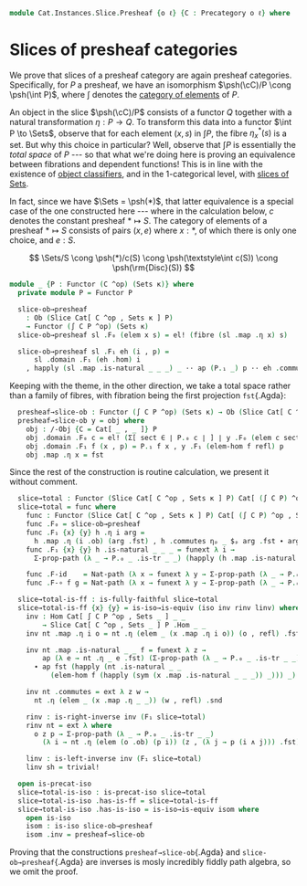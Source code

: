 <!--
```agda
open import Cat.Functor.Equivalence
open import Cat.Functor.Properties
open import Cat.Instances.Elements
open import Cat.Instances.Slice
open import Cat.Functor.Base
open import Cat.Functor.Hom
open import Cat.Prelude
```
-->

```agda
module Cat.Instances.Slice.Presheaf {o ℓ} {C : Precategory o ℓ} where
```

# Slices of presheaf categories

We prove that slices of a presheaf category are again presheaf
categories. Specifically, for $P$ a presheaf, we have an isomorphism
$\psh(\cC)/P \cong \psh(\int P)$, where $\int$ denotes the [category
of elements] of $P$.

[category of elements]: Cat.Instances.Elements.html

<!--
```agda
private
  variable κ : Level
  module C = Precategory C
open Precategory
open Element-hom
open Element
open Functor
open /-Obj
open /-Hom
open _=>_
```
-->

An object in the slice $\psh(\cC)/P$ consists of a functor $Q$
together with a natural transformation $\eta : P \to Q$. To transform
this data into a functor $\int P \to \Sets$, observe that for each
element $(x, s)$ in $\int P$, the fibre $\eta_x^*(s)$ is a set. But why
this choice in particular? Well, observe that $\int P$ is essentially
the _total space_ of $P$ --- so that what we're doing here is proving an
equivalence between fibrations and dependent functions! This is in line
with the existence of [object classifiers], and in the 1-categorical
level, with [slices of Sets].

[object classifiers]: 1Lab.Univalence.html#object-classifiers
[slices of Sets]: Cat.Instances.Slice.html#slices-of-sets

In fact, since we have $\Sets = \psh(*)$, that latter equivalence is a
special case of the one constructed here --- where in the calculation
below, $c$ denotes the constant presheaf $* \mapsto S$. The category of
elements of a presheaf $* \mapsto S$ consists of pairs $(x, e)$ where $x
: *$, of which there is only one choice, and $e : S$.

$$
\Sets/S \cong \psh(*)/c(S) \cong \psh(\textstyle\int c(S)) \cong \psh(\rm{Disc}(S))
$$

```agda
module _ {P : Functor (C ^op) (Sets κ)} where
  private module P = Functor P

  slice-ob→presheaf
    : Ob (Slice Cat[ C ^op , Sets κ ] P)
    → Functor (∫ C P ^op) (Sets κ)
  slice-ob→presheaf sl .F₀ (elem x s) = el! (fibre (sl .map .η x) s)

  slice-ob→presheaf sl .F₁ eh (i , p) =
      sl .domain .F₁ (eh .hom) i
    , happly (sl .map .is-natural _ _ _) _ ·· ap (P.₁ _) p ·· eh .commute
```

<!--
```
  slice-ob→presheaf sl .F-id =
    funext λ x → Σ-prop-path (λ _ → P.₀ _ .is-tr _ _) (happly (sl .domain .F-id) _)
  slice-ob→presheaf sl .F-∘ f g =
    funext λ x → Σ-prop-path (λ _ → P.₀ _ .is-tr _ _) (happly (sl .domain .F-∘ _ _) _)

  private abstract
    lemma
      : ∀ (y : Functor (∫ C P ^op) (Sets κ))
          {o o'} {s} {s'} {el : ∣ y .F₀ (elem o s) ∣}
          {f : C .Hom o' o} (p : F₁ P f s ≡ s')
      → subst (λ e → ∣ y .F₀ (elem o' e) ∣) p (y .F₁ (elem-hom f refl) el)
      ≡ y .F₁ (elem-hom f p) el
    lemma y {o = o} {o' = o'} {el = it} {f = f} =
      J (λ s' p → subst (λ e → ∣ y .F₀ (elem o' e) ∣) p (y .F₁ (elem-hom f refl) it)
                ≡ y .F₁ (elem-hom f p) it)
        (transport-refl _)
```
-->

Keeping with the theme, in the other direction, we take a total space
rather than a family of fibres, with fibration being the first
projection `fst`{.Agda}:

```agda
  presheaf→slice-ob : Functor (∫ C P ^op) (Sets κ) → Ob (Slice Cat[ C ^op , Sets κ ] P)
  presheaf→slice-ob y = obj where
    obj : /-Obj {C = Cat[ _ , _ ]} P
    obj .domain .F₀ c = el! (Σ[ sect ∈ ∣ P.₀ c ∣ ] ∣ y .F₀ (elem c sect) ∣)
    obj .domain .F₁ f (x , p) = P.₁ f x , y .F₁ (elem-hom f refl) p
    obj .map .η x = fst
```

<!--
```
    obj .domain .F-id {ob} = funext λ { (x , p) → Σ-path (happly (P.F-id) x) (lemma y _ ∙ happly (y .F-id) _) }
    obj .domain .F-∘ f g = funext λ { (x , p) →
      Σ-path (happly (P.F-∘ f g) x)
        ( lemma y _
        ·· ap (λ e → y .F₁ (elem-hom (g C.∘ f) e) p) (P.₀ _ .is-tr _ _ _ _)
        ·· happly (y .F-∘ (elem-hom f refl) (elem-hom g refl)) _) }
    obj .map .is-natural _ _ _ = refl
```
-->

Since the rest of the construction is routine calculation, we present it
without comment.

```agda
  slice→total : Functor (Slice Cat[ C ^op , Sets κ ] P) Cat[ (∫ C P) ^op , Sets κ ]
  slice→total = func where
    func : Functor (Slice Cat[ C ^op , Sets κ ] P) Cat[ (∫ C P) ^op , Sets κ ]
    func .F₀ = slice-ob→presheaf
    func .F₁ {x} {y} h .η i arg =
      h .map .η (i .ob) (arg .fst) , h .commutes ηₚ _ $ₚ arg .fst ∙ arg .snd
    func .F₁ {x} {y} h .is-natural _ _ _ = funext λ i →
      Σ-prop-path (λ _ → P.₀ _ .is-tr _ _) (happly (h .map .is-natural _ _ _) _)

    func .F-id    = Nat-path (λ x → funext λ y → Σ-prop-path (λ _ → P.₀ _ .is-tr _ _) refl)
    func .F-∘ f g = Nat-path (λ x → funext λ y → Σ-prop-path (λ _ → P.₀ _ .is-tr _ _) refl)

  slice→total-is-ff : is-fully-faithful slice→total
  slice→total-is-ff {x} {y} = is-iso→is-equiv (iso inv rinv linv) where
    inv : Hom Cat[ ∫ C P ^op , Sets _ ] _ _
        → Slice Cat[ C ^op , Sets _ ] P .Hom _ _
    inv nt .map .η i o = nt .η (elem _ (x .map .η i o)) (o , refl) .fst

    inv nt .map .is-natural _ _ f = funext λ z →
        ap (λ e → nt .η _ e .fst) (Σ-prop-path (λ _ → P.₀ _ .is-tr _ _) refl)
      ∙ ap fst (happly (nt .is-natural _ _
          (elem-hom f (happly (sym (x .map .is-natural _ _ _)) _))) _)

    inv nt .commutes = ext λ z w →
      nt .η (elem _ (x .map .η _ _)) (w , refl) .snd

    rinv : is-right-inverse inv (F₁ slice→total)
    rinv nt = ext λ where
      o z p → Σ-prop-path (λ _ → P.₀ _ .is-tr _ _)
        (λ i → nt .η (elem (o .ob) (p i)) (z , (λ j → p (i ∧ j))) .fst)

    linv : is-left-inverse inv (F₁ slice→total)
    linv sh = trivial!

  open is-precat-iso
  slice→total-is-iso : is-precat-iso slice→total
  slice→total-is-iso .has-is-ff = slice→total-is-ff
  slice→total-is-iso .has-is-iso = is-iso→is-equiv isom where
    open is-iso
    isom : is-iso slice-ob→presheaf
    isom .inv = presheaf→slice-ob
```

Proving that the constructions `presheaf→slice-ob`{.Agda} and
`slice-ob→presheaf`{.Agda} are inverses is mosly incredibly fiddly path
algebra, so we omit the proof.

<!--
```agda
    isom .rinv x =
      Functor-path
        (λ i → ext (Fibre-equiv (λ a → ∣ x .F₀ (elem (i .ob) a) ∣) (i .section)))
        λ f → ua→ λ { ((a , b) , p) → path→ua-pathp _ (lemma x _ ∙ lemma' _ _ _) }
      where abstract
        lemma'
          : ∀ {o o'} {sect : ∣ P.₀ (o .ob) ∣}
              (f : Hom (∫ C P ^op) o o')
              (b : ∣ x .F₀ (elem (o .ob) sect) ∣)
              (p : sect ≡ o .section)
          → x .F₁ (elem-hom (f .hom) (ap (P.₁ (f .hom)) p ∙ f .commute)) b
          ≡ x .F₁ f (subst (λ e → ∣ x .F₀ (elem (o .ob) e) ∣) p b)
        lemma' {o = o} {o' = o'} f b p =
          J (λ _ p → ∀ f b → x .F₁ (elem-hom (f .hom) (ap (P.₁ (f .hom)) p ∙ f .commute)) b
                           ≡ x .F₁ f (subst (λ e → ∣ x .F₀ (elem (o .ob) e) ∣) p b))
            (λ f b → ap₂ (x .F₁) (Element-hom-path _ _ refl) (sym (transport-refl b)))
            p f b

    isom .linv x =
      /-Obj-path
        (Functor-path (λ x → ext (Total-equiv _ e⁻¹))
          λ f → ua→ λ a → path→ua-pathp _ refl)
        (Nat-pathp _ _ (λ x → ua→ (λ x → sym (x .snd .snd))))

  -- downgrade to an equivalence for continuity/cocontinuity
  slice→total-is-equiv : is-equivalence slice→total
  slice→total-is-equiv = is-precat-iso→is-equivalence slice→total-is-iso

  total→slice : Functor Cat[ (∫ C P) ^op , Sets κ ] (Slice Cat[ C ^op , Sets κ ] P)
  total→slice = slice→total-is-equiv .is-equivalence.F⁻¹
```
-->
